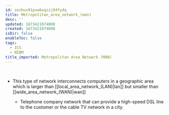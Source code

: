```yaml
---
id: zezbux91pvw6oqizj84fydq
title: Metropolitan_area_network_(man)
desc: ''
updated: 1673421974008
created: 1673421974008
isDir: false
enableToc: false
tags:
  - ICS
  - NIBM
title_imported: Metropolitan Area Network (MAN)
---
```

 

-   This type of network interconnects computers in a geographic area which is larger than [[local_area_network_(LAN)|lan]] but smaller than [[wide_area_network_(WAN)|wan]] 

    -   Telephone company network that can provide a high-speed DSL line to the customer or the cable TV network in a city.

